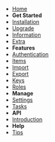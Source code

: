 <!-- docs/_sidebar.md -->

- [Home](README.md)
- **Get Started**
- [Installation](install/installation.md)
- [Upgrade](install/upgrade.md)
- [Information](install/encryption.md)
- [Extra](install/extra-settings.md)
- **Features**
- [Authentication](features/authentication.md)
- [Items](features/items.md)
- [Import](features/import.md)
- [Export](features/export.md)
- [Keys](features/keys.md)
- [Roles](features/roles.md)
- **Manage**
- [Settings](manage/settings.md)
- [Tasks](manage/tasks.md)
- **API**
- [Introduction](api/api-basic.md)
- **Help**
- [Tips](misc/tips.md)